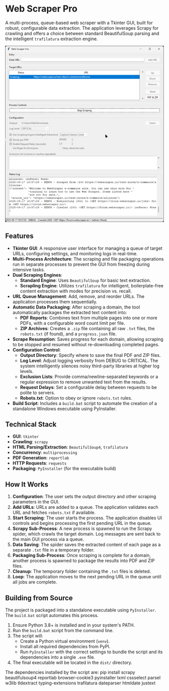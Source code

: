 # Web Scraper Pro

A multi-process, queue-based web scraper with a Tkinter GUI, built for robust, configurable data extraction. The application leverages Scrapy for crawling and offers a choice between standard BeautifulSoup parsing and the intelligent `trafilatura` extraction engine.

![Web Scraper Pro Screenshot](./WSP.jpg)

## Features

* **Tkinter GUI**: A responsive user interface for managing a queue of target URLs, configuring settings, and monitoring logs in real-time.
* **Multi-Process Architecture**: The scraping and file packaging operations run in separate processes to prevent the GUI from freezing during intensive tasks.
* **Dual Scraping Engines**:
    * **Standard Engine**: Uses `BeautifulSoup` for basic text extraction.
    * **Scrapling Engine**: Utilizes `trafilatura` for intelligent, boilerplate-free content extraction with modes for precision vs. recall.
* **URL Queue Management**: Add, remove, and reorder URLs. The application processes them sequentially.
* **Automatic Data Packaging**: After scraping a domain, the tool automatically packages the extracted text content into:
    * **PDF Reports**: Combines text from multiple pages into one or more PDFs, with a configurable word count limit per file.
    * **ZIP Archives**: Creates a `.zip` file containing all raw `.txt` files, the `robots.txt` (if found), and a `progress.json` file.
* **Scrape Resumption**: Saves progress for each domain, allowing scraping to be stopped and resumed without re-downloading completed pages.
* **Configuration Control**:
    * **Output Directory**: Specify where to save the final PDF and ZIP files.
    * **Log Level**: Adjust logging verbosity from DEBUG to CRITICAL. The system intelligently silences noisy third-party libraries at higher log levels.
    * **Exclusion Lists**: Provide comma/newline-separated keywords or a regular expression to remove unwanted text from the results.
    * **Request Delays**: Set a configurable delay between requests to be polite to servers.
    * **Robots.txt**: Option to obey or ignore `robots.txt` rules.
* **Build Script**: Includes a `build.bat` script to automate the creation of a standalone Windows executable using PyInstaller.

## Technical Stack

* **GUI**: `tkinter`
* **Crawling**: `scrapy`
* **HTML Parsing/Extraction**: `BeautifulSoup4`, `trafilatura`
* **Concurrency**: `multiprocessing`
* **PDF Generation**: `reportlab`
* **HTTP Requests**: `requests`
* **Packaging**: `PyInstaller` (for the executable build)

## How It Works

1.  **Configuration**: The user sets the output directory and other scraping parameters in the GUI.
2.  **Add URLs**: URLs are added to a queue. The application validates each URL and fetches `robots.txt` if available.
3.  **Start Scraping**: The user starts the process. The application disables UI controls and begins processing the first pending URL in the queue.
4.  **Scrapy Sub-Process**: A new process is spawned to run the Scrapy spider, which crawls the target domain. Log messages are sent back to the main GUI process via a queue.
5.  **Data Saving**: The spider saves the extracted content of each page as a separate `.txt` file in a temporary folder.
6.  **Packaging Sub-Process**: Once scraping is complete for a domain, another process is spawned to package the results into PDF and ZIP files.
7.  **Cleanup**: The temporary folder containing the `.txt` files is deleted.
8.  **Loop**: The application moves to the next pending URL in the queue until all jobs are complete.

## Building from Source

The project is packaged into a standalone executable using `PyInstaller`. The `build.bat` script automates this process.

1.  Ensure Python 3.8+ is installed and in your system's PATH.
2.  Run the `build.bat` script from the command line.
3.  The script will:
    * Create a Python virtual environment (`venv`).
    * Install all required dependencies from PyPI.
    * Run `PyInstaller` with the correct settings to bundle the script and its dependencies into a single `.exe` file.
4.  The final executable will be located in the `dist/` directory.

The dependencies installed by the script are:
pip install scrapy beautifulsoup4 reportlab browser-cookie3 pyinstaller lxml cssselect parsel w3lib tldextract typing-extensions trafilatura dateparser htmldate justext

